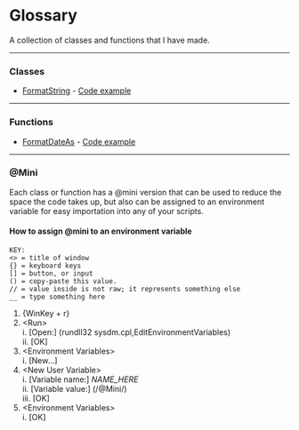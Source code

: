 # Glossary
A collection of classes and functions that I have made.

---
### Classes
- [FormatString](./FormatString.vbs) - [Code example](./FormatString.use.vbs)

---
### Functions
- [FormatDateAs](./FormatDateAs.vbs) - [Code example](./FormatDateAs.use.vbs)

---
### @Mini
Each class or function has a @mini version that can be used to reduce the space the code takes up, but also can be assigned to an environment variable for easy importation into any of your scripts.
#### How to assign @mini to an environment variable
```
KEY:
<> = title of window
{} = keyboard keys
[] = button, or input
() = copy-paste this value.
// = value inside is not raw; it represents something else
__ = type something here
```

1. {WinKey + r}
2. \<Run>  
   i. [Open:] (rundll32 sysdm.cpl,EditEnvironmentVariables)  
   ii. [OK]  
3. \<Environment Variables>  
   i. [New...]  
4. \<New User Variable>  
   i. [Variable name:] _NAME_HERE_  
   ii. [Variable value:] (/@Mini/)  
   iii. [OK]   
5. \<Environment Variables>  
   i. [OK]  
